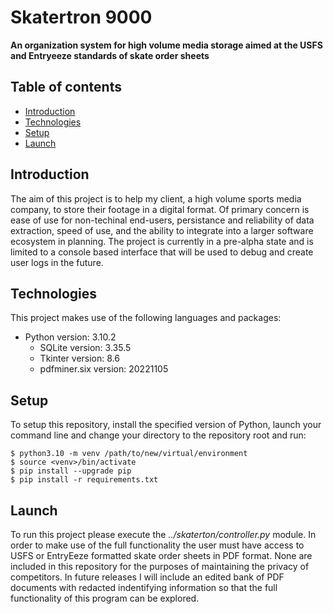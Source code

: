 # Skatertron 9000 #
**An organization system for high volume media storage aimed at the USFS and Entryeeze standards of skate order sheets**

## Table of contents
* [Introduction](#introduction)
* [Technologies](#technologies)
* [Setup](#setup)
* [Launch](#launch)

## Introduction
The aim of this project is to help my client, a high volume sports media company, to store their footage in a digital format. Of primary concern is ease of use for non-techinal end-users, persistance and reliability of data extraction, speed of use, and the ability to integrate into a larger software ecosystem in planning. The project is currently in a pre-alpha state and is limited to a console based interface that will be used to debug and create user logs in the future.

## Technologies
This project makes use of the following languages and packages:
* Python version: 3.10.2
    * SQLite version: 3.35.5 
    * Tkinter version: 8.6
    * pdfminer.six version: 20221105

## Setup
To setup this repository, install the specified version of Python, launch your command line and change your directory to the repository root and run:
```
$ python3.10 -m venv /path/to/new/virtual/environment
$ source <venv>/bin/activate
$ pip install --upgrade pip
$ pip install -r requirements.txt
```


## Launch
To run this project please execute the *../skaterton/controller.py* module. In order to make use of the full functionality the user must have access to USFS or EntryEeze formatted skate order sheets in PDF format. None are included in this repository for the purposes of maintaining the privacy of competitors. In future releases I will include an edited bank of PDF documents with redacted indentifying information so that the full functionality of this program can be explored.





